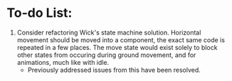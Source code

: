 # To-do List:

1. Consider refactoring Wick's state machine solution. Horizontal movement should be moved into a component, the exact same code is repeated in a few places. The move state would exist solely to block other states from occuring during ground movement, and for animations, much like with idle.
   - Previously addressed issues from this have been resolved.